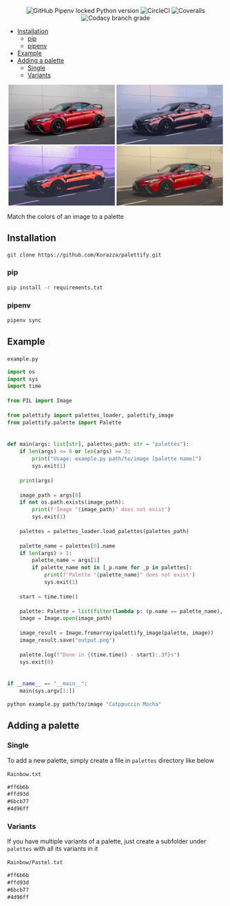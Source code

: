 <p align="center">
  <img alt="GitHub Pipenv locked Python version" src="https://img.shields.io/github/pipenv/locked/python-version/Korazza/palettify?color=%233b82f6&logo=python&style=flat-square">
  <img alt="CircleCI" src="https://img.shields.io/circleci/build/github/Korazza/palettify/main?color=%2365a30d&label=test&logo=circleci&style=flat-square">
  <img alt="Coveralls" src="https://img.shields.io/coveralls/github/Korazza/palettify?color=%2365a30d&logo=coveralls&style=flat-square">
  <img alt="Codacy branch grade" src="https://img.shields.io/codacy/grade/0a0cccad8d79414d88671d85ed98da06/main?color=%237c3aed&logo=codacy&style=flat-square">
</p>

- [Installation](#installation)
  - [pip](#pip)
  - [pipenv](#pipenv)
- [Example](#example)
- [Adding a palette](#adding-a-palette)
  - [Single](#single)
  - [Variants](#variants)

<p align="center">
  <img alt="Normal" src="images/normal.png" width="49%">
  <img alt="Catppuccin Macchiato" src="images/catppuccin-macchiato.png" width="49%">
  <img alt="Dracula" src="images/dracula.png" width="49%">
  <img alt="Gruvbox" src="images/gruvbox.png" width="49%">
</p>

Match the colors of an image to a palette

## Installation

```sh
git clone https://github.com/Korazza/palettify.git
```

### pip

```sh
pip install -r requirements.txt
```

### pipenv

```sh
pipenv sync
```

## Example

`example.py`

```python
import os
import sys
import time

from PIL import Image

from palettify import palettes_loader, palettify_image
from palettify.palette import Palette


def main(args: list[str], palettes_path: str = "palettes"):
    if len(args) <= 0 or len(args) >= 3:
        print("Usage: example.py path/to/image [palette name]")
        sys.exit(1)

    print(args)

    image_path = args[0]
    if not os.path.exists(image_path):
        print(f'Image "{image_path}" does not exist')
        sys.exit(1)

    palettes = palettes_loader.load_palettes(palettes_path)

    palette_name = palettes[0].name
    if len(args) > 1:
        palette_name = args[1]
        if palette_name not in [_p.name for _p in palettes]:
            print(f'Palette "{palette_name}" does not exist')
            sys.exit(1)

    start = time.time()

    palette: Palette = list(filter(lambda p: (p.name == palette_name), palettes))[0]
    image = Image.open(image_path)

    image_result = Image.fromarray(palettify_image(palette, image))
    image_result.save("output.png")

    palette.log(f"Done in {(time.time() - start):.3f}s")
    sys.exit(0)


if __name__ == "__main__":
    main(sys.argv[1:])
```

```sh
python example.py path/to/image "Catppuccin Mocha"
```

## Adding a palette

### Single

To add a new palette, simply create a file in `palettes` directory like below

`Rainbow.txt`

```md
#ff6b6b
#ffd93d
#6bcb77
#4d96ff
```

### Variants

If you have multiple variants of a palette, just create a subfolder under `palettes` with all its variants in it

`Rainbow/Pastel.txt`

```md
#ff6b6b
#ffd93d
#6bcb77
#4d96ff
```
